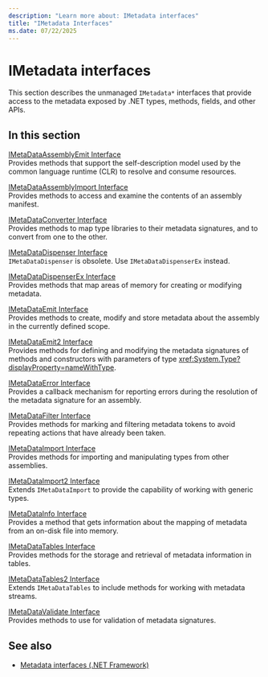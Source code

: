 ```yaml
---
description: "Learn more about: IMetadata interfaces"
title: "IMetadata Interfaces"
ms.date: 07/22/2025
---
```

# IMetadata interfaces

This section describes the unmanaged `IMetadata*` interfaces that provide access to the metadata exposed by .NET types, methods, fields, and other APIs.

## In this section

[IMetaDataAssemblyEmit Interface](imetadataassemblyemit-interface.md)\
Provides methods that support the self-description model used by the common language runtime (CLR) to resolve and consume resources.

[IMetaDataAssemblyImport Interface](imetadataassemblyimport-interface.md)\
Provides methods to access and examine the contents of an assembly manifest.

[IMetaDataConverter Interface](imetadataconverter-interface.md)\
Provides methods to map type libraries to their metadata signatures, and to convert from one to the other.

[IMetaDataDispenser Interface](imetadatadispenser-interface.md)\
`IMetaDataDispenser` is obsolete. Use `IMetaDataDispenserEx` instead.

[IMetaDataDispenserEx Interface](imetadatadispenserex-interface.md)\
Provides methods that map areas of memory for creating or modifying metadata.

[IMetaDataEmit Interface](imetadataemit-interface.md)\
Provides methods to create, modify and store metadata about the assembly in the currently defined scope.

[IMetaDataEmit2 Interface](imetadataemit2-interface.md)\
Provides methods for defining and modifying the metadata signatures of methods and constructors with parameters of type <xref:System.Type?displayProperty=nameWithType>.

[IMetaDataError Interface](imetadataerror-interface.md)\
Provides a callback mechanism for reporting errors during the resolution of the metadata signature for an assembly.

[IMetaDataFilter Interface](imetadatafilter-interface.md)\
Provides methods for marking and filtering metadata tokens to avoid repeating actions that have already been taken.

[IMetaDataImport Interface](imetadataimport-interface.md)\
Provides methods for importing and manipulating types from other assemblies.

[IMetaDataImport2 Interface](imetadataimport2-interface.md)\
Extends `IMetaDataImport` to provide the capability of working with generic types.

[IMetaDataInfo Interface](imetadatainfo-interface.md)\
Provides a method that gets information about the mapping of metadata from an on-disk file into memory.

[IMetaDataTables Interface](imetadatatables-interface.md)\
Provides methods for the storage and retrieval of metadata information in tables.

[IMetaDataTables2 Interface](imetadatatables2-interface.md)\
Extends `IMetaDataTables` to include methods for working with metadata streams.

[IMetaDataValidate Interface](imetadatavalidate-interface.md)\
Provides methods to use for validation of metadata signatures.

## See also

- [Metadata interfaces (.NET Framework)](../../../framework/unmanaged-api/metadata/metadata-interfaces.md)
